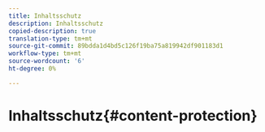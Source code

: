```yaml
---
title: Inhaltsschutz
description: Inhaltsschutz
copied-description: true
translation-type: tm+mt
source-git-commit: 89bdda1d4bd5c126f19ba75a819942df901183d1
workflow-type: tm+mt
source-wordcount: '6'
ht-degree: 0%

---
```



# Inhaltsschutz{#content-protection}

